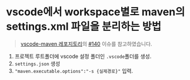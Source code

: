# vscode에서 workspace별로 maven의 settings.xml 파일을 분리하는 방법

> [vscode-maven 레포지토리](https://github.com/microsoft/vscode-maven)의 [#140](https://github.com/microsoft/vscode-maven/issues/140) 이슈를 참고하였습니다.

1. 프로젝트 루트폴더에 vscode 설정 폴더인 `.vscode`폴더를 생성.
2. `settings.json` 생성
3. `"maven.executable.options":"-s {실제경로}"` 입력.